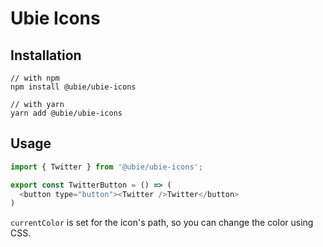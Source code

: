 # Ubie Icons

## Installation

```
// with npm
npm install @ubie/ubie-icons

// with yarn
yarn add @ubie/ubie-icons
```

## Usage

```js
import { Twitter } from '@ubie/ubie-icons';

export const TwitterButton = () => (
  <button type="button"><Twitter />Twitter</button>
)
```

`currentColor` is set for the icon's path, so you can change the color using CSS.
